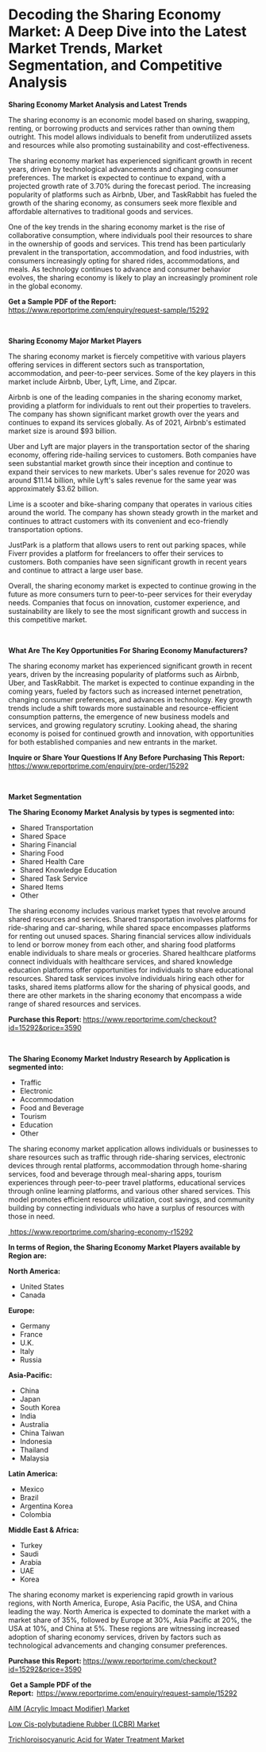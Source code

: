 <p><h1>Decoding the Sharing Economy Market: A Deep Dive into the Latest Market Trends, Market Segmentation, and Competitive Analysis</h1></p><p><strong>Sharing Economy Market Analysis and Latest Trends</strong></p>
<p><p>The sharing economy is an economic model based on sharing, swapping, renting, or borrowing products and services rather than owning them outright. This model allows individuals to benefit from underutilized assets and resources while also promoting sustainability and cost-effectiveness.</p><p>The sharing economy market has experienced significant growth in recent years, driven by technological advancements and changing consumer preferences. The market is expected to continue to expand, with a projected growth rate of 3.70% during the forecast period. The increasing popularity of platforms such as Airbnb, Uber, and TaskRabbit has fueled the growth of the sharing economy, as consumers seek more flexible and affordable alternatives to traditional goods and services.</p><p>One of the key trends in the sharing economy market is the rise of collaborative consumption, where individuals pool their resources to share in the ownership of goods and services. This trend has been particularly prevalent in the transportation, accommodation, and food industries, with consumers increasingly opting for shared rides, accommodations, and meals. As technology continues to advance and consumer behavior evolves, the sharing economy is likely to play an increasingly prominent role in the global economy.</p></p>
<p><strong>Get a Sample PDF of the Report:&nbsp;</strong> <a href="https://www.reportprime.com/enquiry/request-sample/15292">https://www.reportprime.com/enquiry/request-sample/15292</a></p>
<p>&nbsp;</p>
<p><strong>Sharing Economy Major Market Players</strong></p>
<p><p>The sharing economy market is fiercely competitive with various players offering services in different sectors such as transportation, accommodation, and peer-to-peer services. Some of the key players in this market include Airbnb, Uber, Lyft, Lime, and Zipcar.</p><p>Airbnb is one of the leading companies in the sharing economy market, providing a platform for individuals to rent out their properties to travelers. The company has shown significant market growth over the years and continues to expand its services globally. As of 2021, Airbnb's estimated market size is around $93 billion.</p><p>Uber and Lyft are major players in the transportation sector of the sharing economy, offering ride-hailing services to customers. Both companies have seen substantial market growth since their inception and continue to expand their services to new markets. Uber's sales revenue for 2020 was around $11.14 billion, while Lyft's sales revenue for the same year was approximately $3.62 billion.</p><p>Lime is a scooter and bike-sharing company that operates in various cities around the world. The company has shown steady growth in the market and continues to attract customers with its convenient and eco-friendly transportation options.</p><p>JustPark is a platform that allows users to rent out parking spaces, while Fiverr provides a platform for freelancers to offer their services to customers. Both companies have seen significant growth in recent years and continue to attract a large user base.</p><p>Overall, the sharing economy market is expected to continue growing in the future as more consumers turn to peer-to-peer services for their everyday needs. Companies that focus on innovation, customer experience, and sustainability are likely to see the most significant growth and success in this competitive market.</p></p>
<p>&nbsp;</p>
<p><strong>What Are The Key Opportunities For Sharing Economy Manufacturers?</strong></p>
<p><p>The sharing economy market has experienced significant growth in recent years, driven by the increasing popularity of platforms such as Airbnb, Uber, and TaskRabbit. The market is expected to continue expanding in the coming years, fueled by factors such as increased internet penetration, changing consumer preferences, and advances in technology. Key growth trends include a shift towards more sustainable and resource-efficient consumption patterns, the emergence of new business models and services, and growing regulatory scrutiny. Looking ahead, the sharing economy is poised for continued growth and innovation, with opportunities for both established companies and new entrants in the market.</p></p>
<p><strong>Inquire or Share Your Questions If Any Before Purchasing This Report:</strong> <a href="https://www.reportprime.com/enquiry/pre-order/15292">https://www.reportprime.com/enquiry/pre-order/15292</a></p>
<p>&nbsp;</p>
<p><strong>Market Segmentation</strong></p>
<p><strong>The Sharing Economy Market Analysis by types is segmented into:</strong></p>
<p><ul><li>Shared Transportation</li><li>Shared Space</li><li>Sharing Financial</li><li>Sharing Food</li><li>Shared Health Care</li><li>Shared Knowledge Education</li><li>Shared Task Service</li><li>Shared Items</li><li>Other</li></ul></p>
<p><p>The sharing economy includes various market types that revolve around shared resources and services. Shared transportation involves platforms for ride-sharing and car-sharing, while shared space encompasses platforms for renting out unused spaces. Sharing financial services allow individuals to lend or borrow money from each other, and sharing food platforms enable individuals to share meals or groceries. Shared healthcare platforms connect individuals with healthcare services, and shared knowledge education platforms offer opportunities for individuals to share educational resources. Shared task services involve individuals hiring each other for tasks, shared items platforms allow for the sharing of physical goods, and there are other markets in the sharing economy that encompass a wide range of shared resources and services.</p></p>
<p><strong>Purchase this Report:&nbsp;</strong><a href="https://www.reportprime.com/checkout?id=15292&price=3590">https://www.reportprime.com/checkout?id=15292&price=3590</a></p>
<p>&nbsp;</p>
<p><strong>The Sharing Economy Market Industry Research by Application is segmented into:</strong></p>
<p><ul><li>Traffic</li><li>Electronic</li><li>Accommodation</li><li>Food and Beverage</li><li>Tourism</li><li>Education</li><li>Other</li></ul></p>
<p><p>The sharing economy market application allows individuals or businesses to share resources such as traffic through ride-sharing services, electronic devices through rental platforms, accommodation through home-sharing services, food and beverage through meal-sharing apps, tourism experiences through peer-to-peer travel platforms, educational services through online learning platforms, and various other shared services. This model promotes efficient resource utilization, cost savings, and community building by connecting individuals who have a surplus of resources with those in need.</p></p>
<p><a href="https://www.reportprime.com/sharing-economy-r15292">&nbsp;https://www.reportprime.com/sharing-economy-r15292</a></p>
<p><strong>In terms of Region, the Sharing Economy Market Players available by Region are:</strong></p>
<p>
    <p> <strong> North America: </strong>
        <ul>
            <li>United States</li>
            <li>Canada</li>
        </ul>
        </p> 
    <p> <strong> Europe: </strong>
        <ul>
            <li>Germany</li>
            <li>France</li>
            <li>U.K.</li>
            <li>Italy</li>
            <li>Russia</li>
        </ul>
        </p> 
    <p> <strong> Asia-Pacific: </strong>
        <ul>
            <li>China</li>
            <li>Japan</li>
            <li>South Korea</li>
            <li>India</li>
            <li>Australia</li>
            <li>China Taiwan</li>
            <li>Indonesia</li>
            <li>Thailand</li>
            <li>Malaysia</li>
        </ul>
        </p> 
    <p> <strong> Latin America: </strong>
        <ul>
            <li>Mexico</li>
            <li>Brazil</li>
            <li>Argentina Korea</li>
            <li>Colombia</li>
        </ul>
        </p> 
    <p> <strong> Middle East & Africa: </strong>
        <ul>
            <li>Turkey</li>
            <li>Saudi</li>
            <li>Arabia</li>
            <li>UAE</li>
            <li>Korea</li>
        </ul>
    </p>
    </p>
<p><p>The sharing economy market is experiencing rapid growth in various regions, with North America, Europe, Asia Pacific, the USA, and China leading the way. North America is expected to dominate the market with a market share of 35%, followed by Europe at 30%, Asia Pacific at 20%, the USA at 10%, and China at 5%. These regions are witnessing increased adoption of sharing economy services, driven by factors such as technological advancements and changing consumer preferences.</p></p>
<p><strong>Purchase this Report: </strong><a href="https://www.reportprime.com/checkout?id=15292&price=3590">https://www.reportprime.com/checkout?id=15292&price=3590</a></p>
<p>&nbsp;<strong>Get a Sample PDF of the Report:&nbsp;&nbsp;</strong><a href="https://www.reportprime.com/enquiry/request-sample/15292">https://www.reportprime.com/enquiry/request-sample/15292</a></p>
<p><strong></strong></p>
<p><p><a href="https://www.linkedin.com/pulse/aim-acrylic-impact-modifier-market-analysis-examines-3miqe?trackingId=COHIgpOql2oA%2BFkzkBDDBw%3D%3D">AIM (Acrylic Impact Modifier) Market</a></p><p><a href="https://www.linkedin.com/pulse/low-cis-polybutadiene-rubber-lcbr-market-size-share-amp-jrlfe?trackingId=yojsVwGzJmtwh7VdAoiLKA%3D%3D">Low Cis-polybutadiene Rubber (LCBR) Market</a></p><p><a href="https://www.linkedin.com/pulse/trichloroisocyanuric-acid-water-treatment-market-size-kpnbe?trackingId=zgWrBmhv16pKZiPCqMm3vQ%3D%3D">Trichloroisocyanuric Acid for Water Treatment Market</a></p></p>